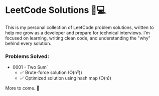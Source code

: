 # LeetCode Solutions 🧠💻

This is my personal collection of LeetCode problem solutions, written to help me grow as a developer and prepare for technical interviews. I'm focused on learning, writing clean code, and understanding the "why" behind every solution.

### Problems Solved:
- 0001 - Two Sum`
  - ✅ Brute-force solution (O(n²))
  - ✅ Optimized solution using hash map (O(n))

More to come. 🚀
